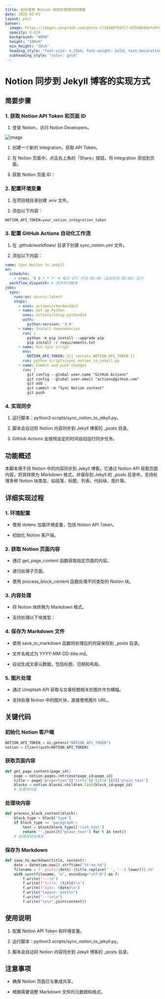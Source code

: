 ```yaml
---
title: 如何使用 Notion 来同步管理你的博客
date: 2025-03-03
layout: post
banner:
  image: https://images.unsplash.com/photo-1718980769717-b55b8b88efe9?crop=entropy&cs=tinysrgb&fit=max&fm=jpg&ixid=M3w2OTIwMzJ8MHwxfHJhbmRvbXx8fHx8fHx8fDE3NDEwMDU1MzJ8&ixlib=rb-4.0.3&q=80&w=1080
  opacity: 0.618
  background: "#000"
  height: "100vh"
  min_height: "38vh"
  heading_style: "font-size: 4.25em; font-weight: bold; text-decoration: underline"
  subheading_style: "color: gold"
---
```


# Notion 同步到 Jekyll 博客的实现方式

## 简要步骤

### 1. 获取 Notion API Token 和页面 ID

1. 登录 Notion，访问 Notion Developers。

![image](https://prod-files-secure.s3.us-west-2.amazonaws.com/a7a0cc5a-89b9-4cda-8686-1fba0ca52f40/d19c1afe-dea5-4312-9333-786b0ba83054/image.png?X-Amz-Algorithm=AWS4-HMAC-SHA256&X-Amz-Content-Sha256=UNSIGNED-PAYLOAD&X-Amz-Credential=ASIAZI2LB4666ULM3FED%2F20250303%2Fus-west-2%2Fs3%2Faws4_request&X-Amz-Date=20250303T123852Z&X-Amz-Expires=3600&X-Amz-Security-Token=IQoJb3JpZ2luX2VjEJz%2F%2F%2F%2F%2F%2F%2F%2F%2F%2FwEaCXVzLXdlc3QtMiJGMEQCIE2j9%2FpsfnB4HDMtAIK%2FEeO0cfROa9oMMPnP7vhuw03qAiA0Tvph2ti3ZLWKYROU8ETb200rgTSl0R%2FjneqKI6SYZyqIBAjV%2F%2F%2F%2F%2F%2F%2F%2F%2F%2F8BEAAaDDYzNzQyMzE4MzgwNSIMMmbpgf%2BPACFQ4fobKtwDhyChL0F%2BkFQLwdA1zyGP6ueX6%2F0QcM4VqZn7ruhm583hUu33nydwKzS7JExi3TIF1F3hRhCqN1KvYbI4YS%2FvSkfdfJdRxd6IzTsatWT75H8c%2BmEUXvqwqF%2FEye2YCcROAlG8dkUVlityCkZA2xt0gsFiFQFQ8MKzChIlhEHEMKaR3BhmDaT%2BWJYSFE%2F5Oqytt4O41i8IdhkvB0jl0i1y0YCEZi7eJovPzZu08sU5XpQtLier1cOnPzYJhTuSRmVpTon4BByJZCJqArBvNE0XX5sfatDpsRFxGSwng14NlBbXIztkmitIIN6g56fFS%2FaNx9DwFHMl6jZG77rBgSbd1mbxlUUo8KQkWMjRmngKk3%2BaGnij9mTKlDYFBtMDD1NOqBa%2FQkDqzqJ0YUj7vWPVq%2FfPI1dCES5W%2FXT%2FnnLk32xQqIhGg4yiJBbjDyAnbJ%2FwFrHItc15c7aNFfwjhN%2BUuEf%2F7AkWUDbALBDLbjaY7p7m74187aUnClncJ5QUELAay8ySf4Ql4caz64PLWg2z9QAl6SqSTrwVDI5wUN3NlBSEorNqJVFiUJZb81IBv%2F2R0BqJ9xX7BuxYVjUJph7%2FW128SVF3YQxUeLv9hE3aGVg5t%2FZCe6Vn0tRUDvIwu7uWvgY6pgFHAK%2FmYhh44ROjFlfBAMqdAZHpsqf1VpU8w5BsnalkVnAscERiBQUbYYJ2VYr9zQTZ2ZqSdFwT46zDNg%2BDi5UV8vhq46TJ7iCo6nKpBhVqeFL6BFiyymMYgxeRfiCXyz7Zl4tUKt2FfF7UmRKaX%2BYoYgosRs6ocx0Dbhld4L%2FHaMgZoQjhgs%2Bs4QTVfxaEW8DSWAPyO%2F3OphRqrtCF3mZRIlvbosSs&X-Amz-Signature=07ff52b5279ec279fba795ca78774155398fef672b568cffa481d01b30586b77&X-Amz-SignedHeaders=host&x-id=GetObject)

1. 创建一个新的 Integration，获取 API Token。

1. 在 Notion 页面中，点击右上角的「Share」按钮，将 Integration 添加到页面。

1. 获取 Notion 页面 ID：


### 2. 配置环境变量

1. 在项目根目录创建 .env 文件。

1. 添加以下内容：

```javascript
NOTION_API_TOKEN=your_notion_integration_token
```

### 3. 配置 GitHub Actions 自动化工作流

1. 在 .github/workflows/ 目录下创建 sync_notion.yml 文件。

1. 添加以下内容：

```yaml
name: Sync Notion to Jekyll
on:
  schedule:
    - cron: '0 0 * * *' # 每天 UTC 时间 00:00（北京时间 08:00）运行
  workflow_dispatch: # 支持手动触发
jobs:
  sync:
    runs-on: ubuntu-latest
    steps:
      - uses: actions/checkout@v3
      - name: Set up Python
        uses: actions/setup-python@v4
        with:
          python-version: '3.9'
      - name: Install dependencies
        run: |
          python -m pip install --upgrade pip
          pip install -r requirements.txt
      - name: Run sync script
        env:
          NOTION_API_TOKEN: ${{ secrets.NOTION_API_TOKEN }}
        run: python scripts/sync_notion_to_jekyll.py
      - name: Commit and push changes
        run: |
          git config --global user.name "GitHub Actions"
          git config --global user.email "actions@github.com"
          git add .
          git commit -m "Sync Notion content"
          git push
```

### 4. 实现同步

1. 运行脚本：python3 scripts/sync_notion_to_jekyll.py。

1. 脚本会自动将 Notion 内容同步到 Jekyll 博客的 _posts 目录。

1. GitHub Actions 会按照设定的时间自动运行同步任务。

## 功能概述

本脚本用于将 Notion 中的内容同步到 Jekyll 博客。它通过 Notion API 获取页面内容，将其转换为 Markdown 格式，并保存到 Jekyll 的 _posts 目录中。支持处理多种 Notion 块类型，如段落、标题、列表、代码块、图片等。

## 详细实现过程

### 1. 环境配置

- 使用 dotenv 加载环境变量，包括 Notion API Token。

- 初始化 Notion 客户端。

### 2. 获取 Notion 页面内容

- 通过 get_page_content 函数获取指定页面的内容。

- 递归处理子页面。

- 使用 process_block_content 函数处理不同类型的 Notion 块。

### 3. 内容处理

- 将 Notion 块转换为 Markdown 格式。

- 支持处理以下块类型：


### 4. 保存为 Markdown 文件

- 使用 save_to_markdown 函数将处理后的内容保存到 _posts 目录。

- 文件名格式为 YYYY-MM-DD-title.md。

- 自动生成文章元数据，包括标题、日期和布局。

### 5. 图片处理

- 通过 Unsplash API 获取与文章标题相关的图片作为横幅。

- 支持处理 Notion 中的图片块，直接使用图片 URL。

## 关键代码

### 初始化 Notion 客户端

```python
NOTION_API_TOKEN = os.getenv("NOTION_API_TOKEN")
notion = Client(auth=NOTION_API_TOKEN)
```

### 获取页面内容

```python
def get_page_content(page_id):
    page = notion.pages.retrieve(page_id=page_id)
    title = page['properties']['title']['title'][0]['plain_text']
    blocks = notion.blocks.children.list(block_id=page_id)
    # 处理块内容
```

### 处理块内容

```python
def process_block_content(block):
    block_type = block['type']
    if block_type == 'paragraph':
        text = block[block_type]['rich_text']
        return ''.join([t['plain_text'] for t in text])
    # 处理其他块类型
```

### 保存为 Markdown

```python
def save_to_markdown(title, content):
    date = datetime.now().strftime("%Y-%m-%d")
    filename = f"_posts/{date}-{title.replace(' ', '-').lower()}.md"
    with open(filename, "w", encoding="utf-8") as f:
        f.write("---\n")
        f.write(f"title: {title}\n")
        f.write(f"date: {date}\n")
        f.write("layout: post\n")
        f.write("---\n\n")
        f.write("\n\n".join(content))
```

## 使用说明

1. 配置 Notion API Token 和环境变量。

1. 运行脚本：python3 scripts/sync_notion_to_jekyll.py。

1. 脚本会自动将 Notion 内容同步到 Jekyll 博客的 _posts 目录。

## 注意事项

- 确保 Notion 页面已与集成共享。

- 根据需要调整 Markdown 文件的元数据和格式。